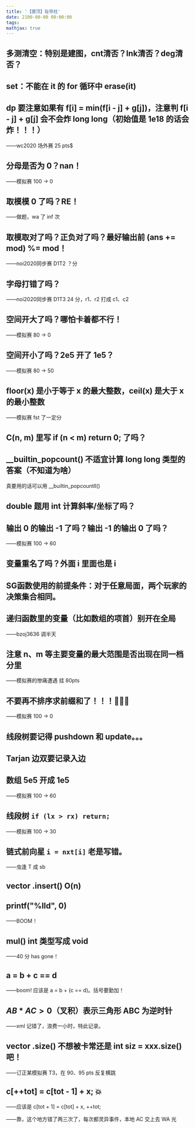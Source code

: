 ```yaml
---
title: '【置顶】耻辱柱'
date: 2100-00-00 00:00:00
tags:
mathjax: true
---
```

 
## 多测清空：特别是建图，cnt清否？lnk清否？deg清否？ 
 
## set：不能在 it 的 for 循环中 erase(it)
 
## dp 要注意如果有 f[i] = min(f[i - j] + g[j])，注意判 f[i - j] + g[j] 会不会炸 long long（初始值是 1e18 的话会炸！！！）
 
——wc2020 场外赛 25 pts$

## 分母是否为 0？nan！

——模拟赛 100 -> 0

## 取模模 0 了吗？RE！

——做题，wa 了 inf 次

## 取模取对了吗？正负对了吗？最好输出前 (ans += mod) %= mod！

——noi2020同步赛 D1T2 ？分

## 字母打错了吗？

——noi2020同步赛 D1T3 24 分，r1、r2 打成 c1、c2

## 空间开大了吗？哪怕卡着都不行！

——模拟赛 80 -> 0

## 空间开小了吗？2e5 开了 1e5？

——模拟赛 80 -> 50

## floor(x) 是小于等于 x 的最大整数，ceil(x) 是**大于** x 的最小整数

——模拟赛 fst 了一定分

## C(n, m) 里写 if (n < m) return 0; 了吗？

## __builtin_popcount() 不适宜计算 long long 类型的答案（不知道为啥）

真要用的话可以用 __builtin_popcountll()

## double 题用 int 计算斜率/坐标了吗？

## 输出 0 的输出 -1 了吗？输出 -1 的输出 0 了吗？

——模拟赛 100 -> 60

## 变量重名了吗？外面 i 里面也是 i

## SG函数使用的前提条件：对于任意局面，两个玩家的决策集合相同。

## 递归函数里的变量（比如数组的项首）别开在全局

——bzoj3636 调半天

## 注意 n、m 等主要变量的最大范围是否出现在同一档分里

——模拟赛的惨痛遭遇 挂 80pts

## 不要再不排序求前缀和了！！！💢💢💢

——模拟赛 100 -> 0

## 线段树要记得 pushdown 和 update。。。

## Tarjan 边双要记录入边

## 数组 5e5 开成 1e5

——模拟赛 100 -> 60

## 线段树 ```if (lx > rx) return;```

——模拟赛 100 -> 30

## 链式前向星 ```i = nxt[i]``` 老是写错。

——虫逢 T 成 sb

## vector .insert() O(n)

## printf("%lld", 0)

——BOOM！

## mul() int 类型写成 void

——40 分 has gone！

## a = b + c == d

——boom! 应该是 a = b + (c == d)。括号要勤加！

## $AB * AC > 0$（叉积）表示三角形 ABC 为逆时针

——xml 记错了，浪费一小时，特此记录。

## vector .size() 不想被卡常还是 int siz = xxx.size() 吧！

——订正某模拟赛 T3，在 90、95 pts 反复横跳

## c[++tot] = c[tot - 1] + x; 💥

——应该是 c[tot + 1] = c[tot] + x, ++tot;

——靠，这个地方错了两三次了，每次都灵异事件，本地 AC 交上去 WA 光